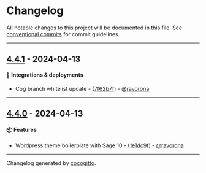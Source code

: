 # Changelog
All notable changes to this project will be documented in this file. See [conventional commits](https://www.conventionalcommits.org/) for commit guidelines.

- - -
## [4.4.1](https://github.com/ravorona/sage/compare/7f62b7ff6184690c1cab5a41d0748782ce3c16ca..4.4.1) - 2024-04-13
#### 🚀 Integrations & deployments
- Cog branch whitelist update - ([7f62b7f](https://github.com/ravorona/sage/commit/7f62b7ff6184690c1cab5a41d0748782ce3c16ca)) - [@ravorona](https://github.com/ravorona)

- - -

## [4.4.0](https://github.com/ravorona/sage/compare/1e1dc9f5ba537db61e9c49fbcc44c1a6367c5238..4.4.0) - 2024-04-13
#### 📦 Features
- Wordpress theme boilerplate with Sage 10 - ([1e1dc9f](https://github.com/ravorona/sage/commit/1e1dc9f5ba537db61e9c49fbcc44c1a6367c5238)) - [@ravorona](https://github.com/ravorona)

- - -

Changelog generated by [cocogitto](https://github.com/cocogitto/cocogitto).